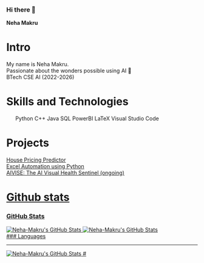 ### Hi there 👋
**Neha Makru** 
# Intro 
My name is Neha Makru. <br>
Passionate about the wonders possible using AI 🤖 <br> 
BTech CSE AI (2022-2026) 


# Skills and Technologies 
<ul>
  Python 
  C++
  Java
  SQL 
  PowerBI 
  LaTeX
  Visual Studio Code
</ul>

# Projects 
<a href="https://github.com/Neha-Makru/House_pricing_predictor"> House Pricing Predictor <br> 
Excel Automation using Python <a href="https://github.com/Neha-Makru/DataViz-Hub"> <br> 
AIVISE: The AI Visual Health Sentinel (ongoing) <a href="https://github.com/Neha-Makru/AIVISE">

# Github stats 
### GitHub Stats <br>
<img src="https://github-readme-stats.vercel.app/api?username=Neha-Makru&theme=dark&show_icons=true&hide_border=true&count_private=true" alt="Neha-Makru's GitHub Stats" /> 
<img src="https://streak-stats.demolab.com?user=Neha-Makru&theme=dark&hide_border=true" alt="Neha-Makru's GitHub Stats" /> <br> 
### Languages <hr>
<img src="https://github-readme-stats.vercel.app/api/top-langs/?username=Neha-Makru&theme=dark&show_icons=true&hide_border=true&layout=compact" alt="Neha-Makru's GitHub Stats" /> 
#
